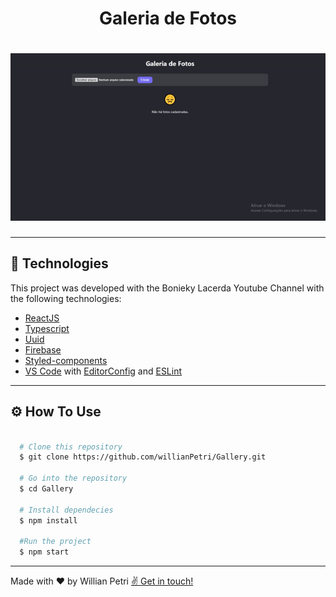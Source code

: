 <h1 align="center">
  Galeria de Fotos
</h1>

<h1 align="center">
  <img src="./public/github/gallery.gif">
</h1>

---

## 🚀 Technologies

This project was developed with the Bonieky Lacerda Youtube Channel with the following technologies:

- [ReactJS](https://reactjs.org)
- [Typescript](https://www.typescriptlang.org/)
- [Uuid](https://www.npmjs.com/package/uuidv4)
- [Firebase](https://firebase.google.com/)
- [Styled-components](https://styled-components.com/)
- [VS Code](https://code.visualstudio.com/) with [EditorConfig](https://marketplace.visualstudio.com/items?itemName=EditorConfig.EditorConfig) and [ESLint](https://marketplace.visualstudio.com/items?itemName=dbaeumer.vscode-eslint)

---

## ⚙️ How To Use

```bash

  # Clone this repository
  $ git clone https://github.com/willianPetri/Gallery.git

  # Go into the repository
  $ cd Gallery

  # Install dependecies
  $ npm install

  #Run the project
  $ npm start
```

---

Made with ❤ by Willian Petri  [✌ Get in touch!](https://www.linkedin.com/in/willian-petri-84a935135/)
